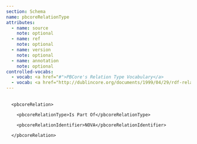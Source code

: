 ```yaml
---
section: Schema
name: pbcoreRelationType
attributes:
  - name: source
    note: optional
  - name: ref
    note: optional
  - name: version
    note: optional
  - name: annotation
    note: optional
controlled-vocabs:
  - vocab: <a href="#">PBCore's Relation Type Vocabulary</a>
  - vocab: <a href="http://dublincore.org/documents/1999/04/29/rdf-relation-types/">Dublin Core RDF Schema Declaration of Relation Types</a>
---
```

<pre>
  <code>
  &lt;pbcoreRelation&gt;<br>
    &lt;pbcoreRelationType&gt;Is Part Of&lt;/pbcoreRelationType&gt;<br>
    &lt;pbcoreRelationIdentifier&gt;NOVA&lt;/pbcoreRelationIdentifier&gt;<br>
  &lt;/pbcoreRelation&gt;<br>
  </code>
</pre>
